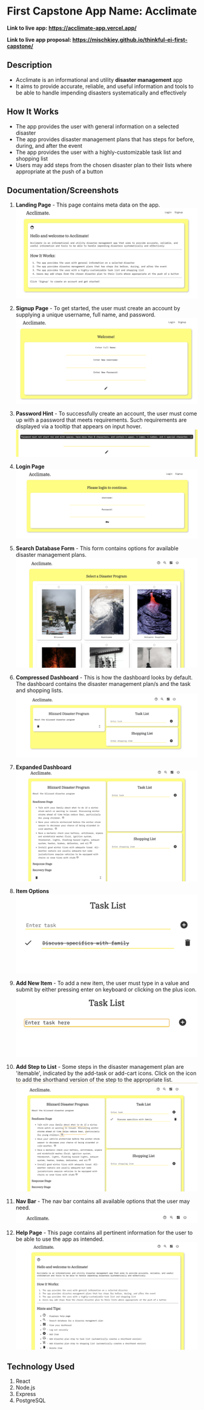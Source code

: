 # First Capstone App Name: Acclimate

**Link to live app: https://acclimate-app.vercel.app/**

**Link to live app proposal: https://mischkiey.github.io/thinkful-ei-first-capstone/**

## Description
* Acclimate is an informational and utility **disaster management** app
* It aims to provide accurate, reliable, and useful information and tools to be able to handle impending disasters systematically and effectively

## How It Works
* The app provides the user with general information on a selected disaster
* The app provides disaster management plans that has steps for before, during, and after the event
* The app provides the user with a highly-customizable task list and shopping list
* Users may add steps from the chosen disaster plan to their lists where appropriate at the push of a button

## Documentation/Screenshots

1. **Landing Page** - This page contains meta data on the app. 
![Landing Page](/images/screenshots/landing-page.png)



2. **Signup Page** - To get started, the user must create an account by supplying a unique username, full name, and password.
![Signup Page](/images/screenshots/signup-page.png)



3. **Password Hint** - To successfully create an account, the user must come up with a password that meets requirements. Such requirements are displayed via a tooltip that appears on input hover.
![Password Hint Tooltip](/images/screenshots/password-hint.png)



4. **Login Page**
![Login Page](/images/screenshots/login-page.png)




5. **Search Database Form** - This form contains options for available disaster management plans.
![Search Database](/images/screenshots/search-database.png)



6. **Compressed Dashboard** - This is how the dashboard looks by default. The dashboard contains the disaster management plan/s and the task and shopping lists.
![Compressed Dashboard](/images/screenshots/compressed-dashboard.png)



7. **Expanded Dashboard**
![Expanded Dashboard](/images/screenshots/expanded-dashboard.png)



8. **Item Options**
![Item Options](/images/screenshots/item-options.png)



9. **Add New Item** - To add a new item, the user must type in a value and submit by either pressing enter on keyboard or clicking on the plus icon.
![Add New Item](/images/screenshots/add-new-item.png)



10. **Add Step to List** - Some steps in the disaster management plan are 'itemable', indicated by the add-task or add-cart icons. Click on the icon to add the shorthand version of the step to the appropriate list.
![Add Step to List](/images/screenshots/add-step-to-list.png)



11. **Nav Bar** - The nav bar contains all available options that the user may need.
![Nav Bar](/images/screenshots/nav-bar.png)



12. **Help Page** - This page contains all pertinent information for the user to be able to use the app as intended.
![Help Page](/images/screenshots/help-page.png)



## Technology Used
1. React
2. Node.js
3. Express
4. PostgreSQL
